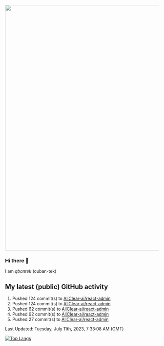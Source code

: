 <img src="https://user-images.githubusercontent.com/1090192/231227350-b13c0797-9e41-42a4-ab5c-d0e234d2a3d2.png" width="800px" />

### Hi there 👋

I am *qbantek* (cuban-tek)

<!--
**qbantek/qbantek** is a ✨ _special_ ✨ repository because its `README.md` (this file) appears on your GitHub profile.

Here are some ideas to get you started:

- 🔭 I’m currently working on ...
- 🌱 I’m currently learning ...
- 👯 I’m looking to collaborate on ...
- 🤔 I’m looking for help with ...
- 💬 Ask me about ...
- 📫 How to reach me: ...
- 😄 Pronouns: ...
- ⚡ Fun fact: ...
-->

## My latest (public) GitHub activity
<!--RECENT_ACTIVITY:start-->
1. Pushed 124 commit(s) to [AllClear-ai/react-admin](https://github.com/AllClear-ai/react-admin)<br>
2. Pushed 124 commit(s) to [AllClear-ai/react-admin](https://github.com/AllClear-ai/react-admin)<br>
3. Pushed 62 commit(s) to [AllClear-ai/react-admin](https://github.com/AllClear-ai/react-admin)<br>
4. Pushed 62 commit(s) to [AllClear-ai/react-admin](https://github.com/AllClear-ai/react-admin)<br>
5. Pushed 27 commit(s) to [AllClear-ai/react-admin](https://github.com/AllClear-ai/react-admin)<br>
<!--RECENT_ACTIVITY:end-->

<!--RECENT_ACTIVITY:last_update-->
Last Updated: Tuesday, July 11th, 2023, 7:33:08 AM (GMT)
<!--RECENT_ACTIVITY:last_update_end-->


[![Top Langs](https://github-readme-stats.vercel.app/api/top-langs/?username=qbantek&langs_count=10&hide_progress=true)](https://github.com/anuraghazra/github-readme-stats)
